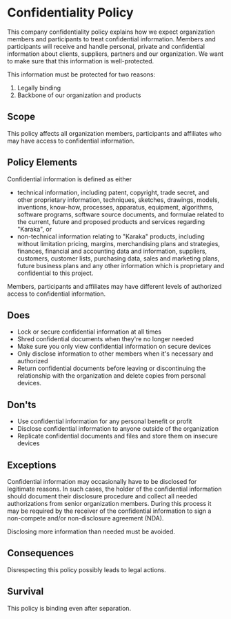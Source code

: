 # Confidentiality Policy

This company confidentiality policy explains how we expect organization members and participants to treat confidential information. Members and participants will receive and handle personal, private and confidential information about clients, suppliers, partners and our organization. We want to make sure that this information is well-protected.

This information must be protected for two reasons:

1. Legally binding
2. Backbone of our organization and products

## Scope

This policy affects all organization members, participants and affiliates who may have access to confidential information.

## Policy Elements

Confidential information is defined as either

* technical information, including patent, copyright, trade secret, and other proprietary information, techniques, sketches, drawings, models, inventions, know-how, processes, apparatus, equipment, algorithms, software programs, software source documents, and formulae related to the current, future and proposed products and services regarding "Karaka", or
* non-technical information relating to "Karaka" products, including without limitation pricing, margins, merchandising plans and strategies, finances, financial and accounting data and information, suppliers, customers, customer lists, purchasing data, sales and marketing plans, future business plans and any other information which is proprietary and confidential to this project.

Members, participants and affiliates may have different levels of authorized access to confidential information.

## Does

* Lock or secure confidential information at all times
* Shred confidential documents when they're no longer needed
* Make sure you only view confidential information on secure devices
* Only disclose information to other members when it's necessary and authorized
* Return confidential documents before leaving or discontinuing the relationship with the organization and delete copies from personal devices.

## Don'ts

* Use confidential information for any personal benefit or profit
* Disclose confidential information to anyone outside of the organization
* Replicate confidential documents and files and store them on insecure devices

## Exceptions

Confidential information may occasionally have to be disclosed for legitimate reasons. In such cases, the holder of the confidential information should document their disclosure procedure and collect all needed authorizations from senior organization members. During this process it may be required by the receiver of the confidential information to sign a non-compete and/or non-disclosure agreement (NDA).

Disclosing more information than needed must be avoided.

## Consequences

Disrespecting this policy possibly leads to legal actions.

## Survival

This policy is binding even after separation.
